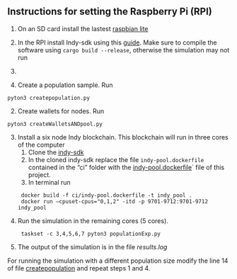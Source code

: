 ## Instructions for setting the Raspberry Pi (RPI)
1. On an SD card install the lastest [raspbian lite](https://www.raspberrypi.org/downloads/raspbian/)
2. In the RPI install Indy-sdk using this [guide](https://github.com/hyperledger/indy-sdk/blob/master/doc/ubuntu-build.md). Make sure to compile the software using `cargo build --release`, otherwise the simulation may not run
3. 

1. Create a population sample. Run
```
pyton3 createpopulation.py
```
2. Create wallets for nodes. Run
```
pyton3 createWalletsANDpool.py
```
3. Install a six node Indy blockchain. This blockchain will run in three cores of the computer
   1. Clone the [indy-sdk](https://github.com/hyperledger/indy-sdk)
   2. In the cloned indy-sdk replace the file `indy-pool.dockerfile` contained in the “ci” folder with the [indy-pool.dockerfile](indy-pool.dockerfile)` file of this project.
   3. In terminal run
    ```
     docker build -f ci/indy-pool.dockerfile -t indy_pool .
     docker run –cpuset-cpus="0,1,2" -itd -p 9701-9712:9701-9712 indy_pool
    ```
4. Run the simulation in the remaining cores (5 cores).
    ```
     taskset -c 3,4,5,6,7 pyton3 populationExp.py
    ```
5. The output of the simulation is in the file *results.log*

For running the simulation with a different population size modify the line 14 of file [createpopulation](createpopulation.py) and repeat steps 1 and 4. 
